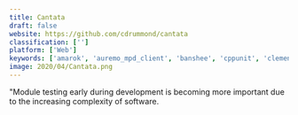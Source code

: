 ```yaml
---
title: Cantata
draft: false 
website: https://github.com/cdrummond/cantata
classification: ['']
platform: ['Web']
keywords: ['amarok', 'auremo_mpd_client', 'banshee', 'cppunit', 'clementine', 'exaile', 'guayadeque', 'mediamonkey', 'mopidy', 'music_player_daemon', 'musicbee', 'serendipity_by_spotify', 'vlc_media_player', 'winamp', 'xfmpc', 'itunes', 'mpc', 'ncmpc', 'vitunes']
image: 2020/04/Cantata.png
---
```

"Module testing early during development is becoming more important due to the increasing complexity of software.